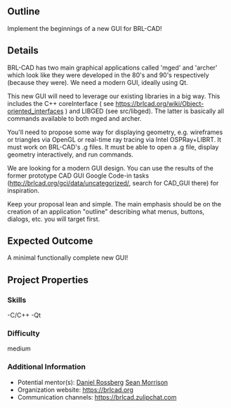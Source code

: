 <!-- template for GSoC project ideas
     feel free to remove optional sections when you have no content for them
     and remove comments before submitting
-->
## Outline
Implement the beginnings of a new GUI for BRL-CAD!

## Details
BRL-CAD has two main graphical applications called 'mged' and 'archer' which look like they were developed in the 80's and 90's respectively (because they were). We need a modern GUI, ideally using Qt.

This new GUI will need to leverage our existing libraries in a big way. This includes the C++ coreInterface ( see https://brlcad.org/wiki/Object-oriented_interfaces ) and LIBGED (see src/libged). The latter is basically all commands available to both mged and archer.

You'll need to propose some way for displaying geometry, e.g. wireframes or triangles via OpenGL or real-time ray tracing via Intel OSPRay+LIBRT. It must work on BRL-CAD's .g files. It must be able to open a .g file, display geometry interactively, and run commands.

We are looking for a modern GUI design. You can use the results of the former prototype CAD GUI Google Code-in tasks (http://brlcad.org/gci/data/uncategorized/, search for CAD_GUI there) for inspiration.

Keep your proposal lean and simple. The main emphasis should be on the creation of an application "outline" describing what menus, buttons, dialogs, etc. you will target first.

## Expected Outcome
A minimal functionally complete new GUI!


## Project Properties

### Skills
-C/C++
-Qt

### Difficulty <!-- easy, medium, hard -->
medium
### Additional Information

* Potential mentor(s): [Daniel Rossberg](devs@brlcad.org)
[Sean Morrison](devs@brlcad.org)
* Organization website: https://brlcad.org
* Communication channels: https://brlcad.zulipchat.com
